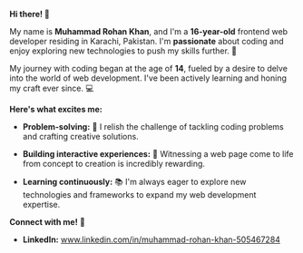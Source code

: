 **Hi there! 👋**

My name is **Muhammad Rohan Khan**, and I'm a **16-year-old** frontend web developer residing in Karachi, Pakistan. I'm **passionate** about coding and enjoy exploring new technologies to push my skills further. 🚀

My journey with coding began at the age of **14**, fueled by a desire to delve into the world of web development. I've been actively learning and honing my craft ever since. 💻

**Here's what excites me:**

*   **Problem-solving:** 🧠 I relish the challenge of tackling coding problems and crafting creative solutions.
    
*   **Building interactive experiences:** 💫 Witnessing a web page come to life from concept to creation is incredibly rewarding.
    
*   **Learning continuously:** 📚 I'm always eager to explore new technologies and frameworks to expand my web development expertise.

**Connect with me!** 🤝

* **LinkedIn:** www.linkedin.com/in/muhammad-rohan-khan-505467284



   

